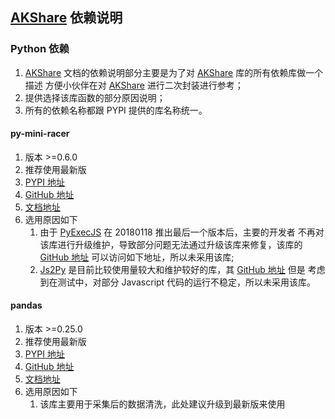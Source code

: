 ## [AKShare](https://github.com/jindaxiang/akshare) 依赖说明

### Python 依赖

1. [AKShare](https://github.com/jindaxiang/akshare) 文档的依赖说明部分主要是为了对 [AKShare](https://github.com/jindaxiang/akshare) 库的所有依赖库做一个描述
   方便小伙伴在对 [AKShare](https://github.com/jindaxiang/akshare) 进行二次封装进行参考；
2. 提供选择该库函数的部分原因说明；
2. 所有的依赖名称都跟 PYPI 提供的库名称统一。

#### py-mini-racer

1. 版本 >=0.6.0
2. 推荐使用最新版
3. [PYPI 地址](https://pypi.org/project/py-mini-racer/)
4. [GitHub 地址](https://github.com/sqreen/PyMiniRacer)
5. [文档地址](https://blog.sqreen.com/embedding-javascript-into-python/)
5. 选用原因如下
    1. 由于 [PyExecJS](https://pypi.org/project/PyExecJS/) 在 20180118 推出最后一个版本后，主要的开发者
    不再对该库进行升级维护，导致部分问题无法通过升级该库来修复，该库的 [GitHub 地址](https://github.com/doloopwhile/PyExecJS) 可以访问如下地址，所以未采用该库;
    2. [Js2Py](https://pypi.org/project/Js2Py/) 是目前比较使用量较大和维护较好的库，其 [GitHub 地址](https://github.com/PiotrDabkowski/Js2Py) 但是
    考虑到在测试中，对部分 Javascript 代码的运行不稳定，所以未采用该库。

#### pandas

1. 版本 >=0.25.0
2. 推荐使用最新版
3. [PYPI 地址](https://pypi.org/project/pandas/)
4. [GitHub 地址](https://github.com/pandas-dev/pandas)
5. [文档地址](https://pandas.pydata.org/)
6. 选用原因如下
    1. 该库主要用于采集后的数据清洗，此处建议升级到最新版来使用
    

